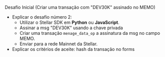 Desafio Inicial (Criar uma transação com "DEV30K" assinado no MEMO)

- Explicar o desafio número 2:
  - Utilizar o Stellar SDK em **Python** ou **JavaScript**.
  - Assinar a msg "DEV30K" usando a chave privada
  - Criar uma transação `menage_data_op` a assinatura da msg no campo MEMO.
  - Enviar para a rede Mainnet da Stellar.
- Explicar os critérios de aceite: hash da transação no forms